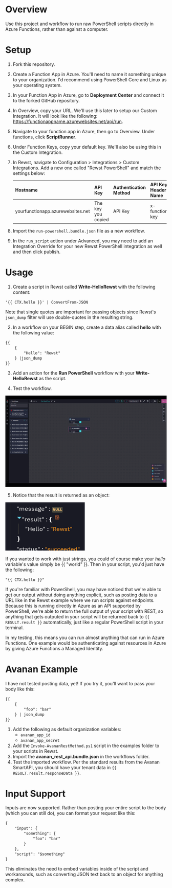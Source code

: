 # Overview

Use this project and workflow to run raw PowerShell scripts directly in Azure Functions, rather than against a computer.

# Setup

1. Fork this repository.
1. Create a Function App in Azure. You'll need to name it something unique to your organization. I'd recommend using PowerShell Core and Linux as your operating system.
1. In your Function App in Azure, go to **Deployment Center** and connect it to the forked GitHub repository.
1. In Overview, copy your URL. We'll use this later to setup our Custom Integration. It will look like the following: https://functionappname.azurewebsites.net/api/run.
1. Navigate to your function app in Azure, then go to Overview. Under functions, click **ScriptRunner**.
1. Under Function Keys, copy your default key. We'll also be using this in the Custom Integration.
1. In Rewst, navigate to Configuration > Integrations > Custom Integrations. Add a new one called "Rewst PowerShell" and match the settings below:

    | Hostname                          	| API Key            	| Authentication Method 	| API Key Header Name 	|
    |-----------------------------------	|--------------------	|-----------------------	|---------------------	|
    | yourfunctionapp.azurewebsites.net 	| The key you copied 	| API Key               	| x-functions-key     	|

1. Import the `run-powershell.bundle.json` file as a new workflow.
1. In the `run_script` action under Advanced, you may need to add an Integration Override for your new Rewst PowerShell integration as well and then click publish.

# Usage

1. Create a script in Rewst called **Write-HelloRewst** with the following content:

```
'{{ CTX.hello }}' | ConvertFrom-JSON
```

Note that single quotes are important for passing objects since Rewst's `json_dump` filter will use double-quotes in the resulting string.

2. In a workflow on your BEGIN step, create a data alias called **hello** with the following value:

```
{{
    {
        "Hello": "Rewst"
    } |json_dump
}}
```

3. Add an action for the **Run PowerShell** workflow with your **Write-HelloRewst** as the script.

4. Test the workflow.

!["Example"](./docs/example.gif)

5. Notice that the result is returned as an object:

!["Result"](./docs/result.png)

If you wanted to work with just strings, you could of course make your *hello* variable's value simply be {{ "world" }}. Then in your script, you'd just have the following:

```
"{{ CTX.hello }}"
```

If you're familiar with PowerShell, you may have noticed that we're able to get our output without doing anything explicit, such as posting data to a URL like in the Rewst example where we run scripts against endpoints. Because this is running directly in Azure as an API supported by PowerShell, we're able to return the full output of your script with REST, so anything that gets outputed in your script will be returned back to `{{ RESULT.result }}` automatically, just like a regular PowerShell script in your terminal.

In my testing, this means you can run almost anything that can run in Azure Functions. One example would be authenticating against resources in Azure by giving Azure Functions a Managed Identity.

# Avanan Example

I have not tested posting data, yet! If you try it, you'll want to pass your body like this:

```
{{
    {
        "foo": "bar"
    } | json_dump
}}
```

1. Add the following as default organization variables:
    - `avanan_app_id`
    - `avanan_app_secret`
1. Add the `Invoke-AvananRestMethod.ps1` script in the examples folder to your scripts in Rewst.
1. Import the **avanan_rest_api.bundle.json** in the workflows folder.
1. Test the imported workflow. Per the standard results from the Avanan SmartAPI, you should have your tenant data in `{{ RESULT.result.responseData }}`.

# Input Support

Inputs are now supported. Rather than posting your entire script to the body (which you can still do), you can format your request like this:

```
{ 
    "input": {
        "something": {
            "foo": "bar"
        }
    },
    "script": "$something"
}
```

This eliminates the need to embed variables inside of the script and workarounds, such as converting JSON text back to an object for anything complex.

